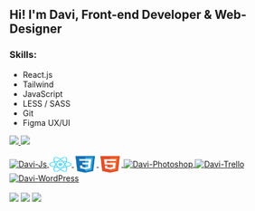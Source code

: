 ## Hi! I'm Davi, Front-end Developer & Web-Designer
  ### Skills:
  * React.js
  * Tailwind
  * JavaScript
  * LESS / SASS
  * Git
  * Figma UX/UI

<div align="left">
  <a href="https://github.com/DaviPlacco">
  <img height="180em" src="https://github-readme-stats.vercel.app/api?username=DaviPlacco&show_icons=true&theme=Dark&include_all_commits=true&count_private=true"/>
  <img height="180em" src="https://github-readme-stats.vercel.app/api/top-langs/?username=DaviPlacco&layout=compact&langs_count=7&theme=Dark"/>
</div>

<div style="display: inline_block"><br>
  <img align="center" alt="Davi-Js" height="30" width="42Xoymoo6tuJHuVY6CHK73d1Jfjsn9hz6KEPtKY6afm3WBEfjisD8kXBgXPtcqez6fFcnVeUwSzb5LcevfaRWKVqQJY4mVcplain.svg">
  <img align="center" alt="Davi-React" height="30" width="40" src="https://raw.githubusercontent.com/devicons/devicon/master/icons/react/react-original.svg">
  <img align="center" alt="Davi-CSS" height="30" width="40" src="https://raw.githubusercontent.com/devicons/devicon/master/icons/css3/css3-original.svg">
  <img align="center" alt="Davi-HTML" height="30" width="40" src="https://raw.githubusercontent.com/devicons/devicon/master/icons/html5/html5-original.svg">
  <img align="center" alt="Davi-Photoshop" height="30" width="40" src="https://cdn.jsdelivr.net/gh/devicons/devicon/icons/photoshop/photoshop-plain.svg">
  <img align="center" alt="Davi-Trello" height="30" width="40" src="https://cdn.jsdelivr.net/gh/devicons/devicon/icons/trello/trello-plain.svg">
  <img align="center" alt="Davi-WordPress" height="30" width="40" src="https://cdn.jsdelivr.net/gh/devicons/devicon/icons/wordpress/wordpress-original.svg">
  
</div> <br>
  <a href="https://www.instagram.com/davi_placco?r=nametag" target="_blank"><img src="https://img.shields.io/badge/-Instagram-%23E4405F?style=for-the-badge&logo=instagram&logoColor=white" target="_blank"></a>
  <a href = "mailto:davibplacco@gmail.com"><img src="https://img.shields.io/badge/-Gmail-%23333?style=for-the-badge&logo=gmail&logoColor=white" target="_blank"></a>
  <a href="https://www.linkedin.com/in/davi-placco-9b943217a" target="_blank"><img src="https://img.shields.io/badge/-LinkedIn-%230077B5?style=for-the-badge&logo=linkedin&logoColor=white" target="_blank"></a> 
